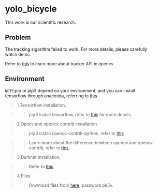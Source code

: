 # yolo_bicycle

This work is our scientific research.

## Problem

The tracking algorithm failed to work. For more details, please carefully watch demo.

Refer to [this](https://www.learnopencv.com/object-tracking-using-opencv-cpp-python/) to learn more about tracker API in opencv.

## Environment

`NOTE`:pip or pip3 depend on your environment, and you can install tensorflow through anaconda, referring to [this](https://www.tensorflow.org/install/install_linux)

> 1.Tensorflow installation.

>> pip3 install tensorflow, refer to [this](https://www.tensorflow.org/install/install_linux#installing_with_native_pip) for more details.

> 2.Opncv and opencv-contrib installation

>> pip3 install opencv-contrib-python, refer to [this](https://pypi.org/project/opencv-python/)

>> Learn more about the difference bewteen opencv and opencv-contrib, refer to [this](https://github.com/opencv/opencv_contrib). 

> 3.Darknet installation.

>> Refer to [this](https://github.com/thtrieu/darkflow)

> 4.Files

>> Download files from [here](https://pan.baidu.com/s/1vRT3Iwb5KONtWo85rzUvJg), password pk5v.
